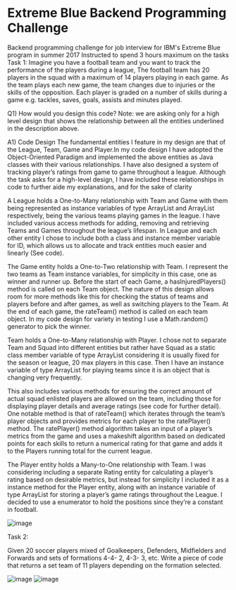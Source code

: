 # Extreme Blue Backend Programming Challenge
Backend programming challenge for job interview for IBM's Extreme Blue program in summer 2017
Instructed to spend 3 hours maximum on the tasks
Task 1:
Imagine you have a football team and you want to track the performance of the players
during a league, The football team has 20 players in the squad with a maximum of 14 players
playing in each game. As the team plays each new game, the team changes due to injuries or
the skills of the opposition. Each player is graded on a number of skills during a game e.g.
tackles, saves, goals, assists and minutes played.

Q1) How would you design this code? Note: we are asking only for a high level design that
shows the relationship between all the entities underlined in the description above.

A1) Code Design
The fundamental entities I feature in my design are that of the League, Team, Game
and Player.In my code design I have adopted the Object-Oriented Paradigm and
implemented the above entities as Java classes with their various relationships. I have
also designed a system of tracking player’s ratings from game to game throughout a
league. Although the task asks for a high-level design, I have included these
relationships in code to further aide my explanations, and for the sake of clarity

A League holds a One-to-Many relationship with Team and Game with them being
represented as instance variables of type ArrayList<Team> and ArrayList<Game>
respectively, being the various teams playing games in the league. I have included
various access methods for adding, removing and retrieving Teams and Games
throughout the league’s lifespan. In League and each other entity I chose to include
both a class and instance member variable for ID, which allows us to allocate and
track entities much easier and linearly (See code).

The Game entity holds a One-to-Two relationship with Team. I represent the two
teams as Team instance variables, for simplicity in this case, one as winner and runner
up. Before the start of each Game, a hasInjuredPlayers() method is called on each
Team object. The nature of this design allows room for more methods like this for
checking the status of teams and players before and after games, as well as switching
players to the Team. At the end of each game, the rateTeam() method is called on
each team object. In my code design for variety in testing I use a Math.random()
generator to pick the winner.

Team holds a One-to-Many relationship with Player. I chose not to separate Team and
Squad into different entities but rather have Squad as a static class member variable
of type ArrayList<Player> considering it is usually fixed for the season or league, 20
max players in this case. Then I have an instance variable of type ArrayList<Player> for
playing teams since it is an object that is changing very frequently.

This also includes various methods for ensuring the correct amount of actual squad
enlisted players are allowed on the team, including those for displaying player details
and average ratings (see code for further detail). One notable method is that of
rateTeam() which iterates through the team’s player objects and provides metrics for
each player to the ratePlayer() method. The ratePlayer() method algorithm takes an
input of a player’s metrics from the game and uses a makeshift algorithm based on
dedicated points for each skills to return a numerical rating for that game and adds it
to the Players running total for the current league.

The Player entity holds a Many-to-One relationship with Team. I was considering
including a separate Rating entity for calculating a player’s rating based on desirable
metrics, but instead for simplicity I included it as a instance method for the Player
entity, along with an instance variable of type ArrayList<Integer> for storing a player’s 
game ratings throughout the League. I decided to use a enumerator to hold the positions
since they’re a constant in football.

![image](https://user-images.githubusercontent.com/10212327/34737836-352c5758-f56f-11e7-87ce-68dda437d9da.png)


Task 2:

Given 20 soccer players mixed of Goalkeepers, Defenders, Midfielders and Forwards and
sets of formations 4-4- 2, 4-3- 3, etc.
Write a piece of code that returns a set team of 11 players depending on the formation
selected.

![image](https://user-images.githubusercontent.com/10212327/34738053-c3f964f8-f56f-11e7-888d-1a1b1f7acf4e.png)
![image](https://user-images.githubusercontent.com/10212327/34737983-9d9277fa-f56f-11e7-8ff9-19fc7d652e1d.png)



